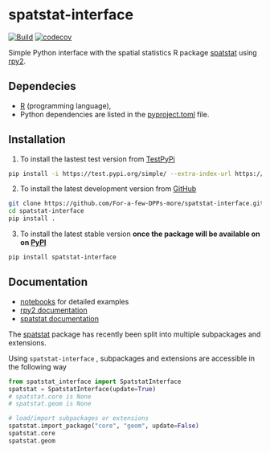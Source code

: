 # spatstat-interface

[![Build](https://github.com/For-a-few-DPPs-more/spatstat-interface/actions/workflows/main.yml/badge.svg)](https://github.com/For-a-few-DPPs-more/spatstat-interface/actions/workflows/main.yml)
[![codecov](https://codecov.io/gh/For-a-few-DPPs-more/spatstat-interface/branch/main/graph/badge.svg?token=BHTI6L66P2)](https://codecov.io/gh/For-a-few-DPPs-more/spatstat-interface)

Simple Python interface with the spatial statistics R package [spatstat](https://github.com/spatstat/spatstat) using [rpy2](https://github.com/rpy2/rpy2).

## Dependecies

* [R](https://www.r-project.org/) (programming language), 
* Python dependencies are listed in the [pyproject.toml](https://github.com/For-a-few-DPPs-more/spatstat-interface/blob/main/pyproject.toml) file.

## Installation

1) To install the lastest test version from [TestPyPi](https://test.pypi.org/project/spatstat-interface/)

```bash
pip install -i https://test.pypi.org/simple/ --extra-index-url https://pypi.org/simple/ spatstat-interface
```

2) To install the latest development version from [GitHub](https://github.com/For-a-few-DPPs-more/spatstat-interface)

```bash
git clone https://github.com/For-a-few-DPPs-more/spatstat-interface.git
cd spatstat-interface
pip install .
```

3) To install the latest stable version **once the package will be available on on [PyPI](https://pypi.org/)**

```bash
pip install spatstat-interface
```

## Documentation

* [notebooks](https://github.com/For-a-few-DPPs-more/spatstat-interface/blob/main/notebooks) for detailed examples
* [rpy2 documentation](https://rpy2.github.io/doc.html)
* [spatstat documentation](https://rdocumentation.org/search?q=spatstat)

The [spatstat](https://github.com/spatstat/spatstat) package has recently been split into multiple subpackages and extensions.

Using `spatstat-interface` , subpackages and extensions are accessible in the following way

```python
from spatstat_interface import SpatstatInterface
spatstat = SpatstatInterface(update=True)
# spatstat.core is None
# spatstat.geom is None

# load/import subpackages or extensions
spatstat.import_package("core", "geom", update=False)
spatstat.core
spatstat.geom
```
